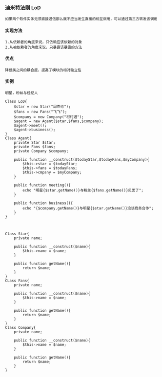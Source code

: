 ### 迪米特法则 LoD
    如果两个软件实体无须直接通信那么就不应当发生直接的相互调用，可以通过第三方转发该调用
   
#### 实现方法
    1.从依赖者的角度来说，只依赖应该依赖的对象
    2.从被依赖者的角度来说，只暴露该暴露的方法
#### 优点
    降低类之间的耦合度，提高了模块的相对独立性
#### 实例
    明星，粉丝与经纪人
    
    Class LoD{
        $star = new Star("周杰伦");
        $fans = new Fans("飞飞");
        $company = new Company("村村通");
        $agent = new Agent($star,$fans,$company);
        $agent->meet();
        $agent->business();
    }
    Class Agent{
        private Star $star;
        private Fans $fans;
        private Company $company;

        public function __construct($todayStar,$todayFans,$myCompany){
            $this->star = $todayStar;
            $this->fans = $todayFans;
            $this->cmpany = $myCompany;
        }
    
        public function meeting(){
            echo "明星{$star.getName()}与粉丝{$fans.getName()}见面了";
        }

        public function business(){
            echo "{$company.getName()}与明星{$star.getName()}洽谈商务合作";
        }
    }



    Class Star{
        private name;

        public function __construct($name){
            $this->name = $name;
        }
        
        public function getName(){
            return $name;
        }
    }
    CLass Fans{
        private name;

        public function __construct($name){
            $this->name = $name;
        }
        
        public function getName(){
            return $name;
        }
    }
    Class Company{
        private name;

        public function __construct($name){
            $this->name = $name;
        }
        
        public function getName(){
            return $name;
        }
    }
